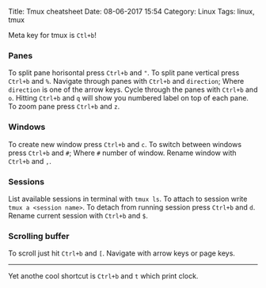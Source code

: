 Title: Tmux cheatsheet
Date: 08-06-2017 15:54
Category: Linux
Tags: linux, tmux

Meta key for tmux is `Ctl+b`!

### Panes
To split pane horisontal press `Ctrl+b` and `"`.
To split pane vertical press `Ctrl+b` and `%`.
Navigate through panes with `Ctrl+b` and `direction`; Where `direction` is one of the arrow keys.
Cycle through the panes with `Ctrl+b` and `o`.
Hitting `Ctrl+b` and `q` will show you numbered label on top of each pane.
To zoom pane press `Ctrl+b` and `z`.

### Windows
To create new window press `Ctrl+b` and `c`.
To switch between windows press `Ctrl+b` and `#`; Where `#` number of window.
Rename window with `Ctrl+b` and `,`.

### Sessions
List available sessions in terminal with `tmux ls`.
To attach to session write `tmux a <session name>`.
To detach from running session press `Ctrl+b` and `d`.
Rename current session with `Ctrl+b` and `$`.

### Scrolling buffer

To scroll just hit `Ctrl+b` and `[`. Navigate with arrow keys or page keys.

---

Yet anothe cool shortcut is `Ctrl+b` and `t` which print clock.

